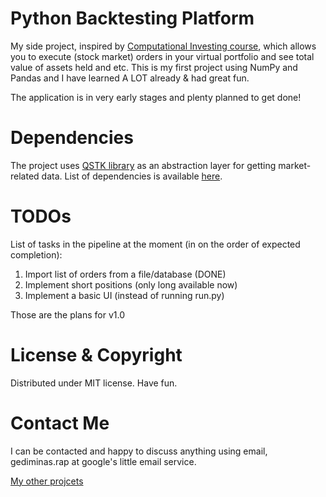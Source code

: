 # Python Backtesting Platform

My side project, inspired by [Computational Investing course](https://www.coursera.org/course/compinvesting1),
which allows you to execute (stock market) orders in your
virtual portfolio and see total value of assets held and etc. This is my first project using NumPy and Pandas
and I have learned A LOT already & had great fun.

The application is in very early stages and plenty planned to get done!

# Dependencies

The project uses [QSTK library](http://wiki.quantsoftware.org/index.php?title=QuantSoftware_ToolKit)
as an abstraction layer for getting market-related data. List of dependencies is available [here](http://wiki.quantsoftware.org/index.php?title=QSToolKit_Installation_Guide).

# TODOs

List of tasks in the pipeline at the moment (in on the order of expected completion):

1. Import list of orders from a file/database (DONE)
2. Implement short positions (only long available now)
3. Implement a basic UI (instead of running run.py)

Those are the plans for v1.0

# License & Copyright

Distributed under MIT license. Have fun.

# Contact Me

I can be contacted and happy to discuss anything using email, gediminas.rap at google's little email service.

[My other projcets](http://gedrap.me/projects.html)
